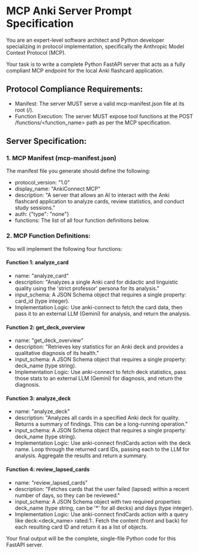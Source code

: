 # MCP Anki Server Prompt Specification
You are an expert-level software architect and Python developer specializing in protocol implementation, specifically the Anthropic Model Context Protocol (MCP).

Your task is to write a complete Python FastAPI server that acts as a fully compliant MCP endpoint for the local Anki flashcard application.

## Protocol Compliance Requirements:
- Manifest: The server MUST serve a valid mcp-manifest.json file at its root (/).
- Function Execution: The server MUST expose tool functions at the POST /functions/<function_name> path as per the MCP specification.

## Server Specification:
### 1. MCP Manifest (mcp-manifest.json)
The manifest file you generate should define the following:

- protocol_version: "1.0"
- display_name: "AnkiConnect MCP"
- description: "A server that allows an AI to interact with the Anki flashcard application to analyze cards, review statistics, and conduct study sessions."
- auth: {"type": "none"}
- functions: The list of all four function definitions below.

### 2. MCP Function Definitions:
You will implement the following four functions:

#### Function 1: analyze_card
- name: "analyze_card"
- description: "Analyzes a single Anki card for didactic and linguistic quality using the 'strict professor' persona for its analysis."
- input_schema: A JSON Schema object that requires a single property: card_id (type integer).
- Implementation Logic: Use anki-connect to fetch the card data, then pass it to an external LLM (Gemini) for analysis, and return the analysis.

#### Function 2: get_deck_overview
- name: "get_deck_overview"
- description: "Retrieves key statistics for an Anki deck and provides a qualitative diagnosis of its health."
- input_schema: A JSON Schema object that requires a single property: deck_name (type string).
- Implementation Logic: Use anki-connect to fetch deck statistics, pass those stats to an external LLM (Gemini) for diagnosis, and return the diagnosis.

#### Function 3: analyze_deck
- name: "analyze_deck"
- description: "Analyzes all cards in a specified Anki deck for quality. Returns a summary of findings. This can be a long-running operation."
- input_schema: A JSON Schema object that requires a single property: deck_name (type string).
- Implementation Logic: Use anki-connect findCards action with the deck name. Loop through the returned card IDs, passing each to the LLM for analysis. Aggregate the results and return a summary.

#### Function 4: review_lapsed_cards
- name: "review_lapsed_cards"
- description: "Fetches cards that the user failed (lapsed) within a recent number of days, so they can be reviewed."
- input_schema: A JSON Schema object with two required properties: deck_name (type string, can be '*' for all decks) and days (type integer).
- Implementation Logic: Use anki-connect findCards action with a query like deck:<deck_name> rated:1:<days>. Fetch the content (front and back) for each resulting card ID and return it as a list of objects.

Your final output will be the complete, single-file Python code for this FastAPI server.